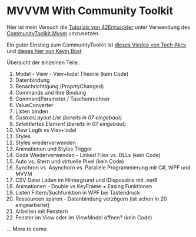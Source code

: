 # MVVVM With Community Toolkit

Hier ist mein Versuch die [Tutorials von 42Entwickler](https://www.youtube.com/watch?v=JWCudlf5c4Q&list=PLM9HRfTbb2uuAL82jbSpoQA_rj6f61DY2) unter Verwendung des [CommunityToolkit.Mvvm](https://learn.microsoft.com/en-us/dotnet/communitytoolkit/mvvm/) umzusetzen.

Ein guter Einstieg zum CommunityToolkit ist [dieses Viedeo von Tech-Nick](https://www.youtube.com/watch?v=onYKewd9b0c&t=9s)
und [dieses hier von Kevin Bost](https://www.youtube.com/watch?v=uVIzK2snugk)

Übersicht der einzelnen Teile:

01. Model - View - Viev+lodel Theorie (kein Code)
02. Datenbindung
03. Benachrichtigung (ProprtyChanged)
04. Commands und ihre Bindung
05. CommandParameter / Taschenrechner
06. ValueConverter
07. Listen binden
08. *CustomLayout List (bereits in 07 eingebaut)*
09. *Selektiertes Element (bereits in 07 eingebaut)*
10. View Logik vs Viev+lodel
11. Styles
12. Styles wiederverwenden
13. Animationen und Styles Trigger
14. Code Wiederverwenden - Linked Files vs. DLLs (kein Code)
15. Auto vs. Stern und virtuelle Pixel (kein Code)
16. Synchron vs. Asynchorn vs. Parallele Programmierung mit C#, WPF und MVVM
17. CSV Datei Laden im Hintergrund und IDisposable mit .net6
18. Animationen - Double vs KeyFrame + Easing Funktionen
19. Listen Filtern/Suchfunktion in WPF bei Tastendruck
20. Ressourcen sparen - Datenbindung verzögern (ist schon in 20 eingearbeitet)
21. Arbeiten mit Fenstern
22. Fenster im View oder im ViewModel öffnen? (kein Code)

... More to come
